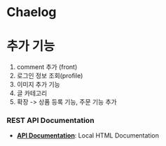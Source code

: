 # Chaelog

# 추가 기능
1. comment 추가 (front)
2. 로그인 정보 조회(profile)
3. 이미지 추가 기능
4. 글 카테고리
5. 확장 -> 상품 등록 기능, 주문 기능 추가
### REST API Documentation
- **[API Documentation](docs/index.html)**: Local HTML Documentation
